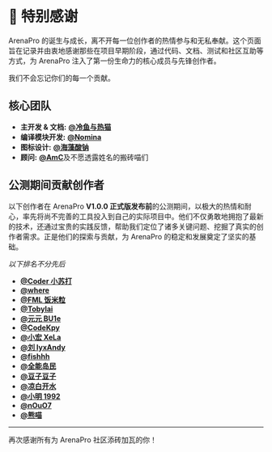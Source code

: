 # 🙏 特别感谢

ArenaPro 的诞生与成长，离不开每一位创作者的热情参与和无私奉献。这个页面旨在记录并由衷地感谢那些在项目早期阶段，通过代码、文档、测试和社区互助等方式，为 ArenaPro 注入了第一份生命力的核心成员与先锋创作者。

我们不会忘记你们的每一个贡献。

## 核心团队

- **主开发 & 文档:** [**@冷鱼与热猫**](https://dao3.fun/profile/83354)
- **编译模块开发:** [**@Nomina**](https://dao3.fun/profile/13631966)
- **图标设计:** [**@海藻酸钠**](https://dao3.fun/profile/73)
- **顾问:** [**@AmC**](https://dao3.fun/profile/12882489)及不愿透露姓名的搬砖喵们

## 公测期间贡献创作者

以下创作者在 ArenaPro **V1.0.0 正式版发布前**的公测期间，以极大的热情和耐心，率先将尚不完善的工具投入到自己的实际项目中。他们不仅勇敢地拥抱了最新的技术，还通过宝贵的实践反馈，帮助我们定位了诸多关键问题、挖掘了真实的创作者需求。正是他们的探索与贡献，为 ArenaPro 的稳定和发展奠定了坚实的基础。

_以下排名不分先后_

- [**@Coder 小苏打**](https://dao3.fun/profile/12902615)
- [**@where**](https://dao3.fun/profile/12834608)
- [**@FML 饭米粒**](https://dao3.fun/profile/2218285)
- [**@Tobylai**](https://dao3.fun/profile/74)
- [**@元元 BU1e**](https://dao3.fun/profile/13306211)
- [**@CodeKpy**](https://dao3.fun/profile/12747698)
- [**@小宏 XeLa**](https://dao3.fun/profile/4075204)
- [**@刘 lyxAndy**](https://dao3.fun/profile/549672)
- [**@fishhh**](https://dao3.fun/profile/302458043687863)
- [**@全能岛民**](https://dao3.fun/profile/1349822)
- [**@豆子豆子**](https://dao3.fun/profile/666)
- [**@凉白开水**](https://dao3.fun/profile/50338059)
- [**@小明 1992**](https://dao3.fun/profile/12940329)
- [**@nOuO7**](https://dao3.fun/profile/12930774)
- [**@熊喵**](https://dao3.fun/profile/13041156)

---

再次感谢所有为 ArenaPro 社区添砖加瓦的你！
